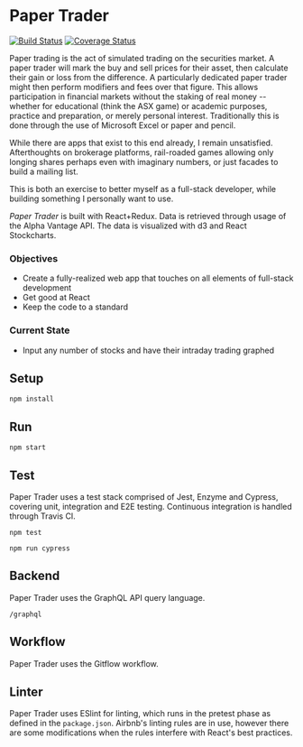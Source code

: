 # Paper Trader
[![Build Status](https://travis-ci.org/volsci/paper-trader-react.svg?branch=develop)](https://travis-ci.org/volsci/paper-trader-react)
[![Coverage Status](https://coveralls.io/repos/github/volsci/paper-trader-react/badge.svg?branch=develop)](https://coveralls.io/github/volsci/paper-trader-react?branch=develop)

Paper trading is the act of simulated trading on the securities market. A paper trader will mark the buy and sell prices for their asset, then calculate their gain or loss from the difference. A particularly dedicated paper trader might then perform modifiers and fees over that figure. This allows participation in financial markets without the staking of real money -- whether for educational (think the ASX game) or academic purposes, practice and preparation, or merely personal interest. Traditionally this is done through the use of Microsoft Excel or paper and pencil.

While there are apps that exist to this end already, I remain unsatisfied. Afterthoughts on brokerage platforms, rail-roaded games allowing only longing shares perhaps even with imaginary numbers, or just facades to build a mailing list.

This is both an exercise to better myself as a full-stack developer, while building something I personally want to use.

*Paper Trader* is built with React+Redux. Data is retrieved through usage of the Alpha Vantage API. The data is visualized with d3 and React Stockcharts.

### Objectives
* Create a fully-realized web app that touches on all elements of full-stack development
* Get good at React
* Keep the code to a standard

### Current State
* Input any number of stocks and have their intraday trading graphed

Setup
---

```
npm install
```

Run
---

```
npm start
```

Test
---
Paper Trader uses a test stack comprised of Jest, Enzyme and Cypress, covering unit, integration and E2E testing. Continuous integration is handled through Travis CI.

```
npm test
```
```
npm run cypress
```

Backend
---
Paper Trader uses the GraphQL API query language. 
```
/graphql
```


Workflow
---
Paper Trader uses the Gitflow workflow.


Linter
---
Paper Trader uses ESlint for linting, which runs in the pretest phase as defined in the `package.json`. Airbnb's linting rules are in use, however there are some modifications when the rules interfere with React's best practices.
